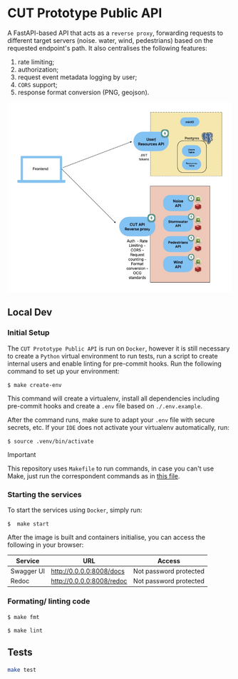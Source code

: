 # CUT Prototype Public API

A FastAPI-based API that acts as a `reverse proxy`, forwarding requests to different target servers (noise. water, wind, pedestrians) based on the requested endpoint's path. It also centralises the following features:
1) rate limiting; 
2) authorization; 
3) request event metadata logging by user;
4) `CORS` support;
5) response format conversion (PNG, geojson).

!["CUT Prototype Architecture"](.documentation/cut-architecture.jpg "CUT Prototype Architecture")


## Local Dev

### Initial Setup

The `CUT Prototype Public API` is run on `Docker`, however it is still necessary to create a `Python` virtual environment to run tests, run a script to create internal users and enable linting for pre-commit hooks. Run the following command to set up your environment: 


```
$ make create-env
```

This command will create a virtualenv, install all dependencies including pre-commit hooks and create a `.env` file based on `./.env.example`. 

After the command runs, make sure to adapt your `.env` file with secure secrets, etc.  If your `IDE` does not activate your virtualenv automatically, run: 

```
$ source .venv/bin/activate
```

> [!IMPORTANT]
> This repository uses `Makefile` to run commands, in case you can't use Make, just run the correspondent commands as in [this file](./Makefile).


### Starting the services 

To start the services using `Docker`, simply run: 

```
$  make start
```

After the image is built and containers initialise, you can access the following in your browser: 

| Service    | URL                              | Access                                      |
|------------|----------------------------------|---------------------------------------------|
| Swagger UI | http://0.0.0.0:8008/docs         | Not password protected                       |
| Redoc      | http://0.0.0.0:8008/redoc        | Not password protected                       |

### Formating/ linting code

```
$ make fmt
```

```
$ make lint
```


## Tests 

```bash
make test
```